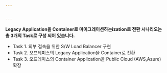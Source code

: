 ```yaml
---


---
```


<p><strong>Legacy Application을 Container로 마이그레이션하는ization로 전환 시나리오는 총 3개의 Task로 구성 되어 있습니다.</strong></p>
<ul>
<li>Task 1. 외부 접속을 위한 S/W Load Balancer 구현</li>
<li>Task 2. 오프레미스의 Legacy Application을 Container로 전환</li>
<li>Task 3. 오프레미스의 Container Application을 Public Cloud (AWS,Azure) 확장</li>
</ul>

<!--stackedit_data:
eyJoaXN0b3J5IjpbNDQ2MzI1MDAzXX0=
-->